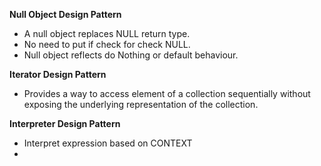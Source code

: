 **Null Object Design Pattern**
- A null object replaces NULL return type.
- No need to put if check for check NULL.
- Null object reflects do Nothing or default behaviour.

**Iterator Design Pattern**
- Provides a way to access element of a collection sequentially without exposing the underlying representation of the collection.

**Interpreter Design Pattern**
- Interpret expression based on CONTEXT
- 